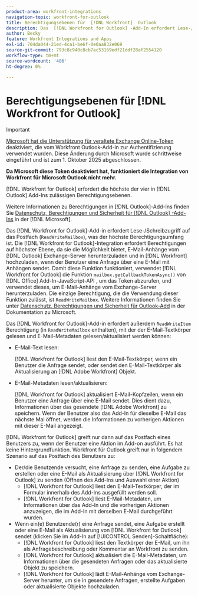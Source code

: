 ```yaml
---
product-area: workfront-integrations
navigation-topic: workfront-for-outlook
title: Berechtigungsebenen für  [!DNL Workfront]  Outlook
description: Das  [!DNL Workfront for Outlook] -Add-In erfordert Lese-/Schreibzugriff auf das Postfach. Die  [!DNL Workfront for Outlook] -Integration erfordert Berechtigungen auf höchster Ebene, da sie über die Funktion verfügt, E-Mail-Anhänge vom Outlook Exchange-Server herunterzuladen und in hochzuladen [!DNL Workfront] wenn der Benutzer eine Anfrage über eine E-Mail mit Anhängen sendet.
author: Becky
feature: Workfront Integrations and Apps
exl-id: 704da044-21ed-4ca1-be6f-0e0aa832e069
source-git-commit: 793c8c940c8cb7ac53169edf21ddf28af2554120
workflow-type: tm+mt
source-wordcount: '486'
ht-degree: 0%

---
```


# Berechtigungsebenen für [!DNL Workfront for Outlook]

>[!IMPORTANT]
>
>[Microsoft hat die Unterstützung für veraltete Exchange Online-Token](https://learn.microsoft.com/en-us/office/dev/add-ins/outlook/faq-nested-app-auth-outlook-legacy-tokens) deaktiviert, die vom Workfront Outlook-Add-in zur Authentifizierung verwendet wurden. Diese Änderung durch Microsoft wurde schrittweise eingeführt und ist zum 1. Oktober 2025 abgeschlossen.
>
>**Da Microsoft diese Token deaktiviert hat, funktioniert die Integration von Workfront für Microsoft Outlook nicht mehr.**

[!DNL Workfront for Outlook] erfordert die höchste der vier in [!DNL Outlook] Add-Ins zulässigen Berechtigungsebenen.

Weitere Informationen zu Berechtigungen in [!DNL Outlook]-Add-Ins finden Sie [Datenschutz, Berechtigungen und Sicherheit für  [!DNL Outlook] -Add-Ins](https://docs.microsoft.com/en-us/office/dev/add-ins/outlook/privacy-and-security) in der [!DNL Microsoft].

Das [!DNL Workfront for Outlook]-Add-in erfordert Lese-/Schreibzugriff auf das Postfach (`ReadWriteMailbox`), was der höchste Berechtigungsumfang ist.
Die [!DNL Workfront for Outlook]-Integration erfordert Berechtigungen auf höchster Ebene, da sie die Möglichkeit bietet, E-Mail-Anhänge vom [!DNL Outlook] Exchange-Server herunterzuladen und in [!DNL Workfront] hochzuladen, wenn der Benutzer eine Anfrage über eine E-Mail mit Anhängen sendet. Damit diese Funktion funktioniert, verwendet [!DNL Workfront for Outlook] die Funktion `mailbox.getCallbackTokenAsync()` von [!DNL Office] Add-In-JavaScript-API , um das Token abzurufen, und verwendet dieses, um E-Mail-Anhänge vom Exchange-Server herunterzuladen. Die einzige Berechtigung, die die Verwendung dieser Funktion zulässt, ist `ReadWriteMailbox`. Weitere Informationen finden Sie unter [Datenschutz, Berechtigungen und Sicherheit für Outlook-Add](https://docs.microsoft.com/en-us/office/dev/add-ins/outlook/privacy-and-security) in der Dokumentation zu Microsoft.

Das [!DNL Workfront for Outlook]-Add-in erfordert außerdem `ReadWriteItem` Berechtigung (in `ReadWriteMailbox` enthalten), mit der der E-Mail-Textkörper gelesen und E-Mail-Metadaten gelesen/aktualisiert werden können:

* E-Mail-Text lesen:

  [!DNL Workfront for Outlook] liest den E-Mail-Textkörper, wenn ein Benutzer die Anfrage sendet, oder sendet den E-Mail-Textkörper als Aktualisierung an [!DNL Adobe Workfront] Objekt.
* E-Mail-Metadaten lesen/aktualisieren:

  [!DNL Workfront for Outlook] aktualisiert E-Mail-Kopfzeilen, wenn ein Benutzer eine Anfrage über eine E-Mail sendet. Dies dient dazu, Informationen über das gesendete [!DNL Adobe Workfront] zu speichern. Wenn der Benutzer also das Add-In für dieselbe E-Mail das nächste Mal öffnet, werden die Informationen zu vorherigen Aktionen mit dieser E-Mail angezeigt.

[!DNL Workfront for Outlook] greift nur dann auf das Postfach eines Benutzers zu, wenn der Benutzer eine Aktion im Add-on ausführt. Es hat keine Hintergrundfunktion. Workfront für Outlook greift nur in folgendem Szenario auf das Postfach des Benutzers zu:

* Der/die Benutzende versucht, eine Anfrage zu senden, eine Aufgabe zu erstellen oder eine E-Mail als Aktualisierung über [!DNL Workfront for Outlook] zu senden (Öffnen des Add-Ins und Auswahl einer Aktion)
   * [!DNL Workfront for Outlook] liest den E-Mail-Textkörper, der im Formular innerhalb des Add-Ins ausgefüllt werden soll.
   * [!DNL Workfront for Outlook] liest E-Mail-Metadaten, um Informationen über das Add-In und die vorherigen Aktionen anzuzeigen, die im Add-In mit derselben E-Mail durchgeführt wurden.
* Wenn ein(e) Benutzende(r) eine Anfrage sendet, eine Aufgabe erstellt oder eine E-Mail als Aktualisierung von [!DNL Workfront for Outlook] sendet (klicken Sie im Add-In auf [!UICONTROL Senden]-Schaltfläche):
   * [!DNL Workfront for Outlook] liest den Textkörper der E-Mail, um ihn als Anfragebeschreibung oder Kommentar an Workfront zu senden.
   * [!DNL Workfront for Outlook] aktualisiert die E-Mail-Metadaten, um Informationen über die gesendeten Anfragen oder das aktualisierte Objekt zu speichern.
   * [!DNL Workfront for Outlook] lädt E-Mail-Anhänge vom Exchange-Server herunter, um sie in gesendete Anfragen, erstellte Aufgaben oder aktualisierte Objekte hochzuladen.
